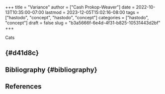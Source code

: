+++
title = "Variance"
author = ["Cash Prokop-Weaver"]
date = 2022-10-13T10:35:00-07:00
lastmod = 2023-12-05T15:02:16-08:00
tags = ["hastodo", "concept", "hastodo", "concept"]
categories = ["hastodo", "concept"]
draft = false
slug = "b3a5666f-6e4d-4f31-b825-10531443d2bf"
+++

Cats


##  {#d41d8c}


## Bibliography {#bibliography}

## References

<style>.csl-entry{text-indent: -1.5em; margin-left: 1.5em;}</style><div class="csl-bib-body">
</div>
